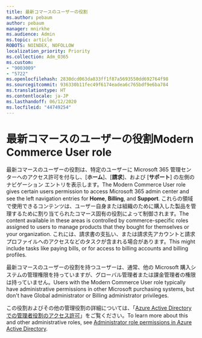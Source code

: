```yaml
---
title: 最新コマースのユーザーの役割
ms.author: pebaum
author: pebaum
manager: mnirkhe
ms.audience: Admin
ms.topic: article
ROBOTS: NOINDEX, NOFOLLOW
localization_priority: Priority
ms.collection: Adm_O365
ms.custom:
- "9003009"
- "5722"
ms.openlocfilehash: 2830dcd063da833ff1f87a5693550dd692764f98
ms.sourcegitcommit: 936330b11fec49f6174eadea6c765bdf9e6ba784
ms.translationtype: HT
ms.contentlocale: ja-JP
ms.lasthandoff: 06/12/2020
ms.locfileid: "44749254"
---
```

# <a name="modern-commerce-user-role"></a><span data-ttu-id="ffa83-102">最新コマースのユーザーの役割</span><span class="sxs-lookup"><span data-stu-id="ffa83-102">Modern Commerce User role</span></span>

<span data-ttu-id="ffa83-103">最新コマースのユーザーの役割は、特定のユーザーに Microsoft 365 管理センターへのアクセス許可を付与し、[**ホーム**]、[**請求**]、および [**サポート**] の左側のナビゲーション エントリを表示します。</span><span class="sxs-lookup"><span data-stu-id="ffa83-103">The Modern Commerce User role gives certain users permission to access Microsoft 365 admin center and see the left navigation entries for **Home**, **Billing**, and **Support**.</span></span> <span data-ttu-id="ffa83-104">これらの領域で使用できるコンテンツは、ユーザー自身または組織のために購入した製品を管理するために割り当てられたコマース固有の役割によって制御されます。</span><span class="sxs-lookup"><span data-stu-id="ffa83-104">The content available in these areas is controlled by commerce-specific roles assigned to users to manage products that they bought for themselves or your organization.</span></span> <span data-ttu-id="ffa83-105">これには、請求書の支払い、または請求先アカウントと請求プロファイルへのアクセスなどのタスクが含まれる場合があります。</span><span class="sxs-lookup"><span data-stu-id="ffa83-105">This might include tasks like paying bills, or for access to billing accounts and billing profiles.</span></span>

<span data-ttu-id="ffa83-106">最新コマースのユーザーの役割を持つユーザーは、通常、他の Microsoft 購入システムの管理権限を持っていますが、グローバル管理者または課金管理者の権限は持っていません。</span><span class="sxs-lookup"><span data-stu-id="ffa83-106">Users with the Modern Commerce User role typically have administrative permissions in other Microsoft purchasing systems, but don't have Global administrator or Billing administrator privileges.</span></span>

<span data-ttu-id="ffa83-107">この役割およびその他の管理役割の詳細については、「[Azure Active Directory での管理者役割のアクセス許可](https://docs.microsoft.com/azure/active-directory/users-groups-roles/directory-assign-admin-roles#modern-commerce-administrator)」をご覧ください。</span><span class="sxs-lookup"><span data-stu-id="ffa83-107">To learn more about this and other administrative roles, see [Administrator role permissions in Azure Active Directory](https://docs.microsoft.com/azure/active-directory/users-groups-roles/directory-assign-admin-roles#modern-commerce-administrator).</span></span>